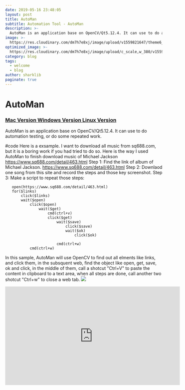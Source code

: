 ```yaml
---
date: 2019-05-16 23:48:05
layout: post
title: AutoMan
subtitle: Automation Tool - AutoMan
description: >-
  AutoMan is an application base on OpenCV/Qt5.12.4. It can use to do automation testing, or do some repeated work.
image: >-
  https://res.cloudinary.com/dm7h7e8xj/image/upload/v1559821647/theme6_qeeojf.jpg
optimized_image: >-
  https://res.cloudinary.com/dm7h7e8xj/image/upload/c_scale,w_380/v1559821647/theme6_qeeojf.jpg
category: blog
tags:
  - welcome
  - blog
author: sharklib
paginate: true
---
```


# AutoMan
### <a href="files/automan.zip">Mac Version </a> <a href="files/AutoMan.msi">Windows Version </a><a href="">Linux Version</a>
AutoMan is an application base on OpenCV/Qt5.12.4. It can use to do automation testing, or do some repeated work.

#code
Here is a exsample. I want to download all music from sq688.com, but it is a boring work if you had tried to do so. Here is the way I used AutoMan to finish download music of Michael Jackson https://www.sq688.com/detail/463.html
   Step 1: Find the link of album of  Michael Jackson. https://www.sq688.com/detail/463.html
   Step 2: Downlaod one song from this site and record the steps and those key screenshot.
   Step 3: Make a script to repeat those steps:
 ```
    open(https://www.sq688.com/detail/463.html)
    for($links)
        click($links)
        wait($open)
            click($open)
                wait($get)
                    cmd(ctrl+v)
                    click($get)
                        wait($save)
                            click($save)
                            wait($ok)
                                click($ok)
                            
                        cmd(ctrl+w)
            cmd(ctrl+w)
```
In this sample, AutoMan will use OpenCV to find out all elments like links, and click them, in the subsquent web, find the object like open, get, save, ok and click, in the middle of them, call a shotcut "Ctrl+V" to paste the content in clipboard to a text area, when all steps are done, call another two shotcut "Ctrl+w" to close a web tab.
<img src="image/downloadsong.png">
<iframe width="560" height="315" src="https://www.youtube.com/embed/I3OswJPI1I0" frameborder="0" allow="accelerometer; autoplay; encrypted-media; gyroscope; picture-in-picture" allowfullscreen></iframe>

   

